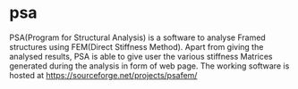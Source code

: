 # psa
PSA(Program for Structural Analysis) is a software to analyse Framed structures using FEM(Direct Stiffness Method). Apart from giving the analysed results, PSA is able to give user the various stiffness Matrices generated during the analysis in form of web page.
The working software is hosted at https://sourceforge.net/projects/psafem/ 
